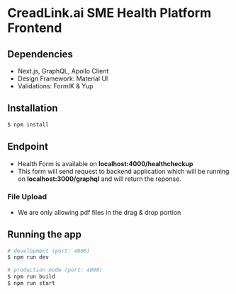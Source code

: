# CreadLink.ai SME Health Platform Frontend

## Dependencies

- Next.js, GraphQL, Apollo Client
- Design Framework: Material UI
- Validations: FormIK & Yup

## Installation

```bash
$ npm install
```

## Endpoint

- Health Form is available on **localhost:4000/healthcheckup**
- This form will send request to backend application which will be running on **localhost:3000/graphql** and will return the reponse.

### File Upload

- We are only allowing pdf files in the drag & drop portion

## Running the app

```bash
# development (port: 4000)
$ npm run dev

# production mode (port: 4000)
$ npm run build
$ npm run start
```

